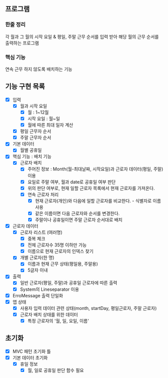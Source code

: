 ##  프로그램
### 한줄 정리
각 월과 그 월의 시작 요일 & 평일, 주말 근무 순서를 입력 받아 해당 월의 근무 순서를 출력하는 프로그램
### 핵심 기능
연속 근무 하지 않도록 배치하는 기능

## 기능 구현 목록
- [x] 입력
  - [x] 월과 시작 요일
    - [x] 월 : 1~12월
    - [x] 시작 요일 : 월~일
    - [x] 월에 따른 최대 일자 계산
  - [x] 평일 근무자 순서
  - [x] 주말 근무자 순서
- [x] 기본 데이터
  - [x] 월별 공휴일
- [x] 핵심 기능 : 배치 기능
  - [x] 근로자 배치
    - [x] 주어진 정보 : Month(월-최대날짜, 시작요일)과 근로자 데이터(평일, 주말) 이용
    - [x] 요일로 주말 여부, 월과 date로 공휴일 여부 판단
    - [x] 위의 판단 여부로, 현재 일할 근로자 목록에서 현재 근로자를 가져온다.
    - [x] 연속 근로자 처리
      - [x] 현재 근로자(개인)와 다음에 일할 근로자를 비교한다. - 식별자로 이름 사용
      - [x] 같은 이름이면 다음 근로자와 순서를 변경한다.
      - [x] 주말이나 공휴일이면 주말 근로자 순서대로 배치
    
- [x] 근로자 데이터
  - [x] 근로자 리스트 (여러명)
    - [x] 중복 체크
    - [x] 전체 근로자수 35명 이하만 가능
    - [x] 이름으로 현재 근로자의 인덱스 찾기
  - [x] 개별 근로자(한 명)
    - [x] 이름과 현재 근무 상태(평일용, 주말용)
    - [x] 5글자 이내
- [x] 출력
  - [x] 일반 근로자(평일, 주말)과 공휴일 근로자에 따른 출력
  - [x] System의 Lineseparator 이용
- [x] ErroMessage 출력 단일화
- [x] 앱 상태
  - [x] 사용자 입력 데이터 관련 상태(month, startDay, 평일근로자, 주말 근로자)
  - [x] 근로자 배치 상태를 위한 데이터
    - [x] 특정 근로자의 '월, 일, 요일, 이름'

## 초기화
- [x] MVC 패턴 초기화 틀
- [x] 기본 데이터 초기화 
  - [x] 휴일 정보 
    - [x] 월, 일로 공휴일 판단 함수 필요
